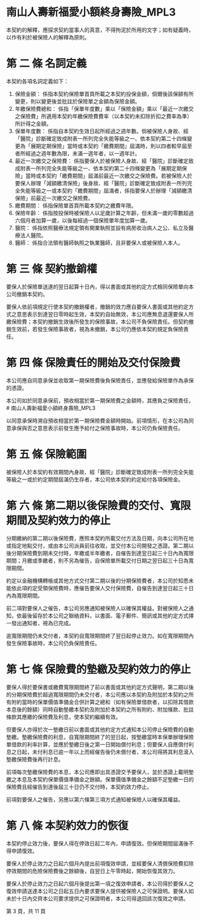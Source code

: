 # 南山人壽新福愛小額終身壽險_MPL3

本契約的解釋，應探求契約當事人的真意，不得拘泥於所用的文字；如有疑義時， 以作有利於被保險人的解釋為原則。

# 第 二 條 名詞定義

本契約各項名詞定義如下：

1. 保險金額：
係指本契約保險單首頁所載之本契約投保金額，倘爾後該保額有所變更，則以變更後並批註於保險單之金額為保險金額。
2. 年繳保險費總和：
係指「保單年度數」乘以「保險金額」乘以「最近一次繳交之保險費」所適用本契約年繳保險費費率（以本契約未扣除折扣之費率為準）所計得之金額。
3. 保單年度數：
係指自本契約生效日起所經過之週年數。倘被保險人身故、經「醫院」診斷確定致成附表一所列完全失能等級之一、依本契約第二十四條變更為「展期定期保險」當時或本契約「繳費期間」屆滿時，則以四者較早屆至者所經過之週年數為限，未滿一週年者，以一週年計。
4. 最近一次繳交之保險費：
係指要保人於被保險人身故、經「醫院」診斷確定致成附表一所列完全失能等級之一、依本契約第二十四條變更為「展期定期保險」當時或本契約「繳費期間」屆滿前最近一次繳交之保險費。若被保險人於要保人辦理「減額繳清保險」後身故、經「醫院」診斷確定致成附表一所列完全失能等級之一或本契約「繳費期間」屆滿者，係指要保人於辦理「減額繳清保險」前最近一次繳交之保險費。
5. 繳費期間：
係指保險單首頁所載本契約之繳費年限。
6. 保險年齡：
係指按投保時被保險人以足歲計算之年齡，但未滿一歲的零數超過六個月者加算一歲，以後每經過一個保險單年度加算一歲。
7. 醫院：
係指依照醫療法規定領有開業執照並設有病房收治病人之公、私立及醫療法人醫院。
8. 醫師：
係指合法領有醫師執照之執業醫師，且非要保人或被保險人本人。

# 第 三 條 契約撤銷權

要保人於保險單送達的翌日起算十日內，得以書面或其他約定方式檢同保險單向本公司撤銷本契約。

要保人依前項規定行使本契約撤銷權者，撤銷的效力應自要保人書面或其他約定方式之意思表示到達翌日零時起生效，本契約自始無效，本公司應無息退還要保人所繳保險費；本契約撤銷生效後所發生的保險事故，本公司不負保險責任。但契約撤銷生效前，若發生保險事故者，視為未撤銷，本公司仍應依本契約規定負保險責任。

# 第 四 條 保險責任的開始及交付保險費

本公司應自同意承保並收取第一期保險費後負保險責任，並應發給保險單作為承保的憑證。

本公司如於同意承保前，預收相當於第一期保險費之金額時，其應負之保險責任，# 南山人壽新福愛小額終身壽險_MPL3

以同意承保時溯自預收相當於第一期保險費金額時開始。前項情形，在本公司為同意承保與否之意思表示前發生應予給付之保險事故時，本公司仍負保險責任。

# 第 五 條 保險範圍

被保險人於本契約有效期間內身故、經「醫院」診斷確定致成附表一所列完全失能等級之一或於約定期間屆滿仍生存者，本公司依本契約約定給付各項保險金。

# 第 六 條 第二期以後保險費的交付、寬限期間及契約效力的停止

分期繳納的第二期以後保險費，應照本契約所載交付方法及日期，向本公司所在地或指定地點交付，或由本公司派員前往收取，並交付本公司開發之憑證。第二期以後分期保險費到期未交付時，年繳或半年繳者，自催告到達翌日起三十日內為寬限期間；月繳或季繳者，則不另為催告，自保險單所載交付日期之翌日起三十日為寬限期間。

約定以金融機構轉帳或其他方式交付第二期以後的分期保險費者，本公司於知悉未能依此項約定受領保險費時，應催告要保人交付保險費，自催告到達翌日起三十日內為寬限期間。

前二項對要保人之催告，本公司另應通知被保險人以確保其權益。對被保險人之通知，依最後留存於本公司之聯絡資料，以書面、電子郵件、簡訊或其他約定方式擇一發出通知者，視為已完成。

逾寬限期間仍未交付者，本契約自寬限期間終了翌日起停止效力。如在寬限期間內發生保險事故時，本公司仍負保險責任。

# 第 七 條 保險費的墊繳及契約效力的停止

要保人得於要保書或繳費寬限期間終了前以書面或其他約定方式聲明，第二期以後的分期保險費於超過寬限期間仍未交付者，本公司應以本契約及附加於本契約之所有附約當時的保單價值準備金合併計算之總和（如有保險單借款者，以扣除其借款本息後的餘額）同時自動墊繳本契約及附加於本契約之所有附約、附加條款、批註條款其應繳的保險費及利息，使本契約繼續有效。

但要保人亦得於次一墊繳日前以書面或其他約定方式通知本公司停止保險費的自動墊繳。墊繳保險費的利息，自寬限期間終了的翌日起，按墊繳當時本保單辦理保險單借款的利率計算，並應於墊繳日後之第一日開始償付利息；但要保人自應償付利息之日起，未付利息已逾一年以上而經催告後仍未償付者，本公司得將其利息滾入墊繳保險費後再行計息。

前項每次墊繳保險費的本息，本公司應即出具憑證交予要保人，並於憑證上載明墊繳之本息及本契約保單價值準備金之餘額。保單價值準備金之餘額不足墊繳一日的保險費且經催告到達後屆三十日仍不交付時，本契約效力停止。

前項對要保人之催告，另應以第六條第三項方式通知被保險人以確保其權益。

# 第 八 條 本契約效力的恢復

本契約停止效力後，要保人得在停效日起二年內，申請復效。但保險期間屆滿後不得申請復效。

要保人於停止效力之日起六個月內提出前項復效申請，並經要保人清償保險費扣除停效期間的危險保險費後之餘額後，自翌日上午零時起，開始恢復其效力。

要保人於停止效力之日起六個月後提出第一項之復效申請者，本公司得於要保人之復效申請送達本公司之日起五日內要求要保人提供被保險人之可保證明。要保人如未於十日內交齊本公司要求提供之可保證明者，本公司得退回該次復效之申請。

第 3 頁，共 11 頁